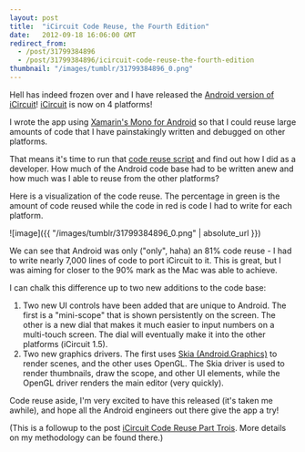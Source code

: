 ```yaml
---
layout: post
title:  "iCircuit Code Reuse, the Fourth Edition"
date:   2012-09-18 16:06:00 GMT
redirect_from:
  - /post/31799384896
  - /post/31799384896/icircuit-code-reuse-the-fourth-edition
thumbnail: "/images/tumblr/31799384896_0.png"
---
```




Hell has indeed frozen over and I have released the [Android version of iCircuit](https://play.google.com/store/apps/details?id=com.kruegersystems.circuitdroid)! [iCircuit](http://icircuitapp.com) is now on 4 platforms!

I wrote the app using [Xamarin's Mono for Android](http://xamarin.com/monoforandroid) so that I could reuse large amounts of code that I have painstakingly written and debugged on other platforms.

That means it's time to run that [code reuse script](https://gist.github.com/1608597) and find out how I did as a developer. How much of the Android code base had to be written anew and how much was I able to reuse from the other platforms?

Here is a visualization of the code reuse. The percentage in green is the amount of code reused while the code in red is code I had to write for each platform.

![image]({{ "/images/tumblr/31799384896_0.png" | absolute_url }})

We can see that Android was only ("only", haha) an 81% code reuse - I had to write nearly 7,000 lines of code to port iCircuit to it. This is great, but I was aiming for closer to the 90% mark as the Mac was able to achieve.

I can chalk this difference up to two new additions to the code base:

1. Two new UI controls have been added that are unique to Android. The first is a "mini-scope" that is shown persistently on the screen. The other is a new dial that makes it much easier to input numbers on a multi-touch screen. The dial will eventually make it into the other platforms (iCircuit 1.5).
2. Two new graphics drivers. The first uses [Skia (Android.Graphics)](http://en.wikipedia.org/wiki/Skia_Graphics_Engine) to render scenes, and the other uses OpenGL. The Skia driver is used to render thumbnails, draw the scope, and other UI elements, while the OpenGL driver renders the main editor (very quickly).

Code reuse aside, I'm very excited to have this released (it's taken me awhile), and hope all the Android engineers out there give the app a try!

(This is a followup to the post [iCircuit Code Reuse Part Trois](http://praeclarum.org/post/15789866032/icircuit-code-reuse-part-trois). More details on my methodology can be found there.)
